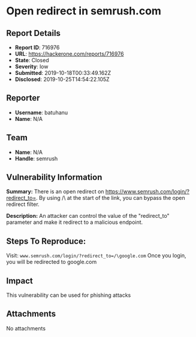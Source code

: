# Open redirect in semrush.com

## Report Details
- **Report ID**: 716976
- **URL**: https://hackerone.com/reports/716976
- **State**: Closed
- **Severity**: low
- **Submitted**: 2019-10-18T00:33:49.162Z
- **Disclosed**: 2019-10-25T14:54:22.105Z

## Reporter
- **Username**: batuhanu
- **Name**: N/A

## Team
- **Name**: N/A
- **Handle**: semrush

## Vulnerability Information
**Summary:** 
There is an open redirect on https://www.semrush.com/login/?redirect_to=.
By using /\ at the start of the link, you can bypass the open redirect filter.

**Description:** 
An attacker can control the value of the "redirect_to" parameter and make it redirect to a malicious endpoint.

## Steps To Reproduce:
Visit: `www.semrush.com/login/?redirect_to=/\google.com`
Once you login, you will be redirected to google.com

## Impact

This vulnerability can be used for phishing attacks

## Attachments
No attachments
